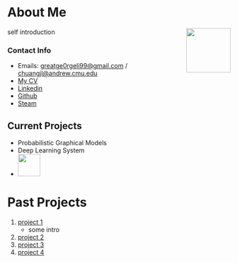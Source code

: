 # About Me 

<img align="right" width="100" height="100" src="https://media.tenor.com/images/6a136e1c2d7b30298a5b657348097a60/tenor.gif">
self introduction

### Contact Info
- Emails: greatge0rgeli99@gmail.com / chuangjl@andrew.cmu.edu
- [My CV](cv.pdf)
- [Linkedin](https://www.linkedin.com/in/chuangji-li-8526a527a/)
- [Github](https://github.com/ge0rgel1)
- [Steam](https://steamcommunity.com/profiles/76561198327359459/)

## Current Projects
- Probabilistic Graphical Models
- Deep Learning System
- <img src="https://raw.githubusercontent.com/FortAwesome/Font-Awesome/6.x/svgs/solid/crown.svg" width="50" height="50">

# Past Projects
1. [project 1](project1.md)
   - some intro
3. [project 2](project2.md)
4. [project 3](project3.md)
5. [project 4](project4.md)
